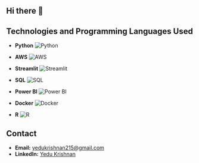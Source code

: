 ## Hi there 👋

## Technologies and Programming Languages Used

- **Python**
  ![Python](https://upload.wikimedia.org/wikipedia/commons/c/c3/Python-logo-notext.svg)

- **AWS**
  ![AWS](https://upload.wikimedia.org/wikipedia/commons/9/93/Amazon_Web_Services_Logo.svg)

- **Streamlit**
  ![Streamlit](https://streamlit.io/images/brand/streamlit-logo-primary-colormark-darktext.png)

- **SQL**
  ![SQL](https://upload.wikimedia.org/wikipedia/commons/8/87/Sql_data_base_with_logo.png)

- **Power BI**
  ![Power BI](https://upload.wikimedia.org/wikipedia/commons/c/cf/New_Power_BI_Logo.svg)

- **Docker**
  ![Docker](https://www.docker.com/wp-content/uploads/2022/03/Moby-logo.png)

- **R**
  ![R](https://www.r-project.org/Rlogo.png)

## Contact
- **Email:** yedukrishnan215@gmail.com
- **LinkedIn:** [Yedu Krishnan](https://www.linkedin.com/in/yedu-krishnan215/)

